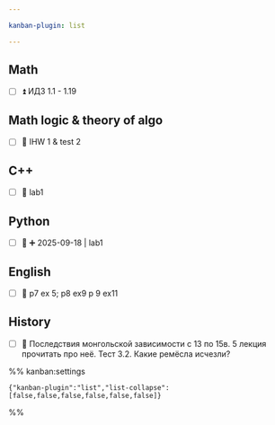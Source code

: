 ```yaml
---

kanban-plugin: list

---
```


## Math

- [ ] ⏫ ИДЗ 1.1 - 1.19


## Math logic & theory of algo

- [ ] 🔽 IHW 1 & test 2


## C++

- [ ] 🔼 lab1


## Python

- [ ] 🔽 ➕ 2025-09-18 | lab1


## English

- [ ] 🔺 p7 ex 5;  p8 ex9 p 9 ex11


## History

- [ ] 🔽 Последствия монгольской зависимости с 13 по 15в. 5 лекция прочитать про неё. Тест 3.2.
	Какие ремёсла исчезли?




%% kanban:settings
```
{"kanban-plugin":"list","list-collapse":[false,false,false,false,false,false]}
```
%%